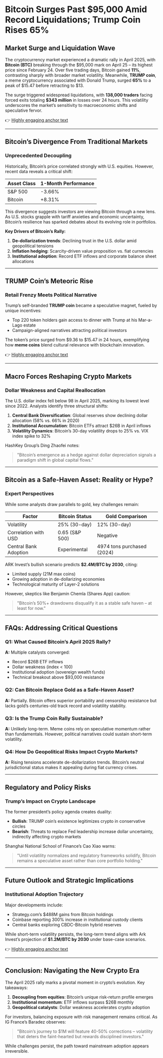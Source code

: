 # Bitcoin Surges Past $95,000 Amid Record Liquidations; Trump Coin Rises 65%  

## Market Surge and Liquidation Wave  
The cryptocurrency market experienced a dramatic rally in April 2025, with **Bitcoin (BTC)** breaking through the $95,000 mark on April 25 – its highest price since February 24. Over five trading days, Bitcoin gained **11%**, contrasting sharply with broader market volatility. Meanwhile, **TRUMP coin**, a meme cryptocurrency associated with Donald Trump, surged **65%** to a peak of $15.47 before retracting to $13.  

The surge triggered widespread liquidations, with **138,000 traders** facing forced exits totaling **$343 million** in losses over 24 hours. This volatility underscores the market’s sensitivity to macroeconomic shifts and speculative fervor.  

👉 [Highly engaging anchor text](https://bit.ly/okx-bonus)  

---

## Bitcoin’s Divergence From Traditional Markets  

### Unprecedented Decoupling  
Historically, Bitcoin’s price correlated strongly with U.S. equities. However, recent data reveals a critical shift:  

| Asset Class          | 1-Month Performance |  
|-----------------------|---------------------|  
| S&P 500               | -3.66%              |  
| Bitcoin               | +8.31%              |  

This divergence suggests investors are viewing Bitcoin through a new lens. As U.S. stocks grapple with tariff anxieties and economic uncertainty, Bitcoin’s resilience has sparked debates about its evolving role in portfolios.  

**Key Drivers of Bitcoin’s Rally:**  
1. **De-dollarization trends**: Declining trust in the U.S. dollar amid geopolitical tensions  
2. **Inflation hedging**: Scarcity-driven value proposition vs. fiat currencies  
3. **Institutional adoption**: Record ETF inflows and corporate balance sheet allocations  

---

## TRUMP Coin’s Meteoric Rise  

### Retail Frenzy Meets Political Narrative  
Trump’s self-branded **TRUMP coin** became a speculative magnet, fueled by unique incentives:  
- Top 220 token holders gain access to dinner with Trump at his Mar-a-Lago estate  
- Campaign-aligned narratives attracting political investors  

The token’s price surged from $9.36 to $15.47 in 24 hours, exemplifying how **meme coins** blend cultural relevance with blockchain innovation.  

👉 [Highly engaging anchor text](https://bit.ly/okx-bonus)  

---

## Macro Forces Reshaping Crypto Markets  

### Dollar Weakness and Capital Reallocation  
The U.S. dollar index fell below 98 in April 2025, marking its lowest level since 2022. Analysts identify three structural shifts:  

1. **Central Bank Diversification**: Global reserves show declining dollar allocation (58% vs. 66% in 2020)  
2. **Institutional Accumulation**: Bitcoin ETFs attract $26B in April inflows  
3. **Volatility Dynamics**: Bitcoin’s 30-day volatility drops to 25% vs. VIX index spike to 32%  

HashKey Group’s Ding Zhaofei notes:  
> "Bitcoin’s emergence as a hedge against dollar depreciation signals a paradigm shift in global capital flows."  

---

## Bitcoin as a Safe-Haven Asset: Reality or Hype?  

### Expert Perspectives  
While some analysts draw parallels to gold, key challenges remain:  

| Factor               | Bitcoin Status       | Gold Comparison     |  
|----------------------|----------------------|---------------------|  
| Volatility           | 25% (30-day)         | 12% (30-day)        |  
| Correlation with USD | 0.65 (S&P 500)       | Negative            |  
| Central Bank Adoption| Experimental         | 4974 tons purchased (2024) |  

ARK Invest’s bullish scenario predicts **$2.4M/BTC by 2030**, citing:  
- Limited supply (21M max coins)  
- Growing adoption in de-dollarizing economies  
- Technological maturity of Layer-2 solutions  

However, skeptics like Benjamin Chemla (Shares App) caution:  
> "Bitcoin’s 50%+ drawdowns disqualify it as a stable safe haven – at least for now."  

---

## FAQs: Addressing Critical Questions  

### Q1: What Caused Bitcoin’s April 2025 Rally?  
**A:** Multiple catalysts converged:  
- Record $26B ETF inflows  
- Dollar weakness (index < 100)  
- Institutional adoption (sovereign wealth funds)  
- Technical breakout above $93,000 resistance  

### Q2: Can Bitcoin Replace Gold as a Safe-Haven Asset?  
**A:** Partially. Bitcoin offers superior portability and censorship resistance but lacks gold’s centuries-old track record and volatility stability.  

### Q3: Is the Trump Coin Rally Sustainable?  
**A:** Unlikely long-term. Meme coins rely on speculative momentum rather than fundamentals. However, political narratives could sustain short-term volatility.  

### Q4: How Do Geopolitical Risks Impact Crypto Markets?  
**A:** Rising tensions accelerate de-dollarization trends. Bitcoin’s neutral jurisdictional status makes it appealing during fiat currency crises.  

---

## Regulatory and Policy Risks  

### Trump’s Impact on Crypto Landscape  
The former president’s policy agenda creates duality:  
- **Bullish**: TRUMP coin’s existence legitimizes crypto in conservative circles  
- **Bearish**: Threats to replace Fed leadership increase dollar uncertainty, indirectly affecting crypto markets  

Shanghai National School of Finance’s Cao Xiao warns:  
> "Until volatility normalizes and regulatory frameworks solidify, Bitcoin remains a speculative asset rather than core portfolio holding."  

---

## Future Outlook and Strategic Implications  

### Institutional Adoption Trajectory  
Major developments include:  
- Strategy.com’s $488M gains from Bitcoin holdings  
- Coinbase reporting 300% increase in institutional custody clients  
- Central banks exploring CBDC-Bitcoin hybrid reserves  

While short-term volatility persists, the long-term trend aligns with Ark Invest’s projection of **$1.2M/BTC by 2030** under base-case scenarios.  

👉 [Highly engaging anchor text](https://bit.ly/okx-bonus)  

---

## Conclusion: Navigating the New Crypto Era  

The April 2025 rally marks a pivotal moment in crypto’s evolution. Key takeaways:  
1. **Decoupling from equities**: Bitcoin’s unique risk-return profile emerges  
2. **Institutional momentum**: ETF inflows surpass $26B monthly  
3. **Geopolitical catalysts**: Dollar weakness accelerates crypto adoption  

For investors, balancing exposure with risk management remains critical. As IG France’s Baradez observes:  
> "Bitcoin’s journey to $1M will feature 40-50% corrections – volatility that deters the faint-hearted but rewards disciplined investors."  

While challenges persist, the path toward mainstream adoption appears irreversible.